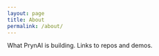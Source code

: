 ```yaml
---
layout: page
title: About
permalink: /about/
---
```


What PrynAI is building. Links to repos and demos.
